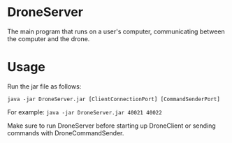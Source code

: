# DroneServer
The main program that runs on a user's computer, communicating between the computer and the drone.

# Usage
Run the jar file as follows:

`java -jar DroneServer.jar [ClientConnectionPort] [CommandSenderPort]`

For example: `java -jar DroneServer.jar 40021 40022`

Make sure to run DroneServer before starting up DroneClient or sending commands with DroneCommandSender.
